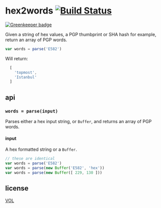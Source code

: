 # hex2words [![Build Status](https://travis-ci.org/saibotsivad/hex2words.svg?branch=master)](https://travis-ci.org/saibotsivad/hex2words)

[![Greenkeeper badge](https://badges.greenkeeper.io/saibotsivad/hex2words.svg)](https://greenkeeper.io/)

Given a string of hex values, a PGP thumbprint or SHA
hash for example, return an array of PGP words.

```js
var words = parse('E582')
```

Will return:

```js
  [
    'topmost',
    'Istanbul'
  ]
```

## api

### `words = parse(input)`

Parses either a hex input string, or `Buffer`, and returns an
array of PGP words.

#### input

A hex formatted string or a `Buffer`.

```js
// these are identical
var words = parse('E582')
var words = parse(new Buffer('E582', 'hex'))
var words = parse(new Buffer([ 229, 130 ]))
```

## license

[VOL](http://veryopenlicense.com/)
